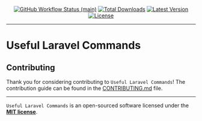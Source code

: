 <p align="center">
    <p align="center">
        <a href="https://github.com/abdelhamiderrahmouni/useful-laravel-commands/actions"><img alt="GitHub Workflow Status (main)" src="https://img.shields.io/github/actions/workflow/status/abdelhamiderrahmouni/useful-laravel-commands/tests.yml?branch=main&label=tests&style=round-square"></a>
        <a href="https://packagist.org/packages/abdelhamiderrahmouni/useful-laravel-commands"><img alt="Total Downloads" src="https://img.shields.io/packagist/dt/abdelhamiderrahmouni/useful-laravel-commands"></a>
        <a href="https://packagist.org/packages/abdelhamiderrahmouni/useful-laravel-commands"><img alt="Latest Version" src="https://img.shields.io/packagist/v/abdelhamiderrahmouni/useful-laravel-commands"></a>
        <a href="https://packagist.org/packages/abdelhamiderrahmouni/useful-laravel-commands"><img alt="License" src="https://img.shields.io/github/license/abdelhamiderrahmouni/useful-laravel-commands"></a>
    </p>
</p>

------
# Useful Laravel Commands


## Contributing

Thank you for considering contributing to `Useful Laravel Commands`! The contribution guide can be found in the [CONTRIBUTING.md](CONTRIBUTING.md) file.

---
`Useful Laravel Commands` is an open-sourced software licensed under the **[MIT license](https://opensource.org/licenses/MIT)**.


